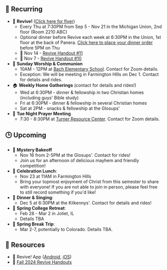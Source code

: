 ## 🔁 Recurring
- 🙌 **Revive!** ([Click here for flyer](https://drive.google.com/file/d/1uefOWIYneoHcTsMPOc_Y3IGTiAWafGAA/view?usp=drive_link))
    - Every Thu at 7:30PM from Sep 5 - Nov 21 in the Michigan Union, 2nd floor (Room 2210 ABC)
    - Optional dinner before Revive each week at 6:30PM in the Union, 1st floor at the back of Panera. [Click here to place your dinner order](https://docs.google.com/spreadsheets/d/12TVDQ02xA1ZZCSKc82Ov_jJqLw0O_uEsFYKsIrhHY00/edit?usp=drivesdk) before 5PM on Thu
     - 📄 Nov 14 - [Revive Handout #11](https://drive.google.com/file/d/1HVgJd8DI7mGfESqmvcrX8pMUa2ws1gyY/view?usp=drivesdk)
    - 📄 Nov 7 - [Revive Handout #10](https://drive.google.com/file/d/1waXvUgiwT9shMgAdVWxTM69yLBbO0XSk/view?usp=drive_link)
- 🙌 **Sunday Worship & Communion**
    - 10AM - 12PM at [Bach Elementary School](https://maps.app.goo.gl/dZPSs5uELxZ6f25e6). Contact for Zoom details.
    - Exception: We will be meeting in Farmington HIlls on Dec 1. Contact for details and rides.
- 🏠 **Weekly Home Gatherings** (contact for details and rides!)
    - Wed at 6:30PM - dinner & fellowship in two Christian homes (including guys' Bible study)
    - Fri at 6:30PM - dinner & fellowship in several Christian homes
    - Sat at 2PM - snacks & fellowship at the Glosups'
- 🙏 **Tue Night Prayer Meeting**
    - 7:30 - 8:30PM at [Turner Resource Center](https://maps.app.goo.gl/68Ut4Q6T4kP9o5zT6). Contact for Zoom details.

## 🕒 Upcoming
- 🥧 **Mystery Bakeoff**
    - Nov 16 from 2-5PM at the Glosups'. Contact for rides!
    - Join us for an afternoon of delicious mayhem and friendly competition!
- 🥳 **Celebration Lunch**:
    - Nov 23 at 11AM in Farmington Hills
    - Bring your topmost enjoyment of Christ from this semester to share with everyone! If you are not able to join in person, please feel free to still record something if you'd like!
- 🎸 **Dinner & Singing**:
    - Dec 5 at 6:30PM at the Kilkennys'. Contact for details and rides!
- 🙌 **Spring College Retreat**:
    - Feb 28 - Mar 2 in Joliet, IL
    - Details TBA
- 🚐 **Spring Break Trip**:
    - Mar 2-7, potentially to Colorado. Details TBA.

## 📖 Resources
- 📱 Revive! App ([Android](https://play.google.com/store/apps/details?id=com.newandromo.dev2292363.app3300238&pcampaignid=web_share), [iOS](https://apps.apple.com/us/app/revive/id6473073801?platform=iphone))
- 📄 [Fall 2024 Revive Handouts](https://drive.google.com/drive/folders/1ET9nK7HIynR2FEpGmpnasVpP_ntsFE1s?usp=drive_link)

